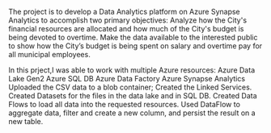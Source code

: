 The project is  to develop a Data Analytics platform on Azure Synapse Analytics to accomplish two primary objectives:
 Analyze how the City's financial resources are allocated and how much of the City's budget is being devoted to overtime.
 Make the data available to the interested public to show how the City’s budget is being spent on salary and overtime pay for all municipal employees.

In this prject,I was able to work with multiple Azure resources:
Azure Data Lake Gen2
Azure SQL DB
Azure Data Factory
Azure Synapse Analytics
Uploaded the CSV data to a blob container;
Created the Linked Services.
Created Datasets for the files in the data lake and in SQL DB.
Created Data Flows to load all data into the requested resources.
Used DataFlow to aggregate data, filter and create a new column, and persist the result on a new table.
